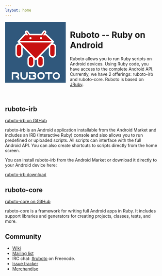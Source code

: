 ```yaml
---
layout: home
---
```


<img style="float:left ; padding-right: 1em" src="ruboto.png" />
<!--
<img style="float:right" src="ruboto.png" />
-->

# Ruboto -- Ruby on Android

Ruboto allows you to run Ruby scripts on Android devices.  Using Ruby code, you have access to the complete Android API.  Currently, we have 2 offerings:  ruboto-irb and ruboto-core.  Ruboto is based on [JRuby](http://jruby.org).

<br clear="all"/>

## ruboto-irb

[ruboto-irb on GitHub](http://github.com/ruboto/ruboto-irb/)

ruboto-irb is an Android application installable from the Android Market and includes an IRB (Interactive Ruby) console and also allows you to run predefined or uploaded scripts.  All scripts can interface with the full Android API.  You can also create shortcuts to scripts directly from the home screen.

You can install ruboto-irb from the Android Market or download it directly to your Android device here:

[ruboto-irb download](http://www.androidzoom.com/android_applications/tools/ruboto-irb-ruby-on-android_hwcd_download.html)

## ruboto-core

[ruboto-core on GitHub](http://github.com/ruboto/ruboto-core/)

ruboto-core is a framework for writing full Android apps in Ruby.  It includes support libraries and generators for creating projects, classes, tests, and more.

## Community

* [Wiki](https://github.com/ruboto/ruboto-core/wiki)
* [Mailing list](http://groups.google.com/group/ruboto)
* IRC chat: [#ruboto](irc://irc.freenode.net/ruboto) on Freenode.
* [Issue tracker](https://github.com/ruboto/ruboto-core/issues)
* [Merchandise](http://www.cafepress.co.uk/ruboto)
